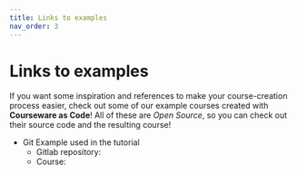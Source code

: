 ```yaml
---
title: Links to examples
nav_order: 3
---
```


# Links to examples

If you want some inspiration and references to make your course-creation process easier, check out some of our example courses created with **Courseware as Code**!
All of these are *Open Source*, so you can check out their source code and the resulting course!

- Git Example used in the tutorial
    - Gitlab repository:
    - Course:
